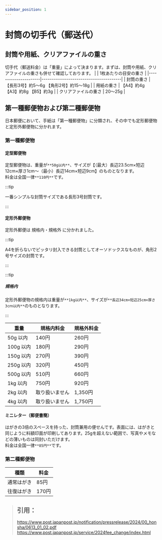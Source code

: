 ```yaml
---
sidebar_position: 1
---
```


# 封筒の切手代（郵送代）


## 封筒や用紙、クリアファイルの重さ
切手代（郵送料金）は「重量」によって決まります。まずは、封筒や用紙、クリアファイルの重さも併せて確認しております。
|                      | 1枚あたりの目安の重さ                   |
|----------------------|-----------------------------------------|
| 封筒の重さ           | 【長形3号】約5～6g 【角形2号】約15～18g |
| 用紙の重さ           | 【A4】約4g 【A3】約8g 【B5】約3g        |
| クリアファイルの重さ | 20～25g                                 |

## 第一種郵便物および第二種郵便物
日本郵便において、手紙は「第一種郵便物」に分類され、その中でも定形郵便物と定形外郵便物に分かれます。

### 第一種郵便物
#### 定型郵便物
定型郵便物は、重量が`**50g以内**`、サイズが【（最大）長辺23.5cm×短辺12cm×厚さ1cm～（最小）長辺14cm×短辺9cm】のものとなります。   
料金は全国一律`**110円**`です。 

:::tip

一番シンプルな封筒サイズである長形3号封筒です。

:::

#### 定形外郵便物
定形外郵便は 規格内・規格外 に分かれました。

:::tip

A4を折らないでピッタリ封入できる封筒としてオーソドックスなものが、角形2号サイズの封筒です。

:::

:::tip

##### 規格内
定形外郵便物の規格内は重量が`**1kg以内**`、サイズが`**長辺34cm×短辺25cm×厚さ3cｍ以内**`のものとなります。  

:::

|       重量       | 規格内料金        |  規格外料金   |
|-----------------|------------------|-------------|
| 50g 以内  |    140円  | 	260円  |
| 100g 以内 |	180円  |	290円  |
| 150g 以内 |	270円  |	390円  | 
| 250g 以内 |	320円  |	450円  |
| 500g 以内 |	510円  |	660円  |
| 1kg 以内  |    750円  | 	920円  |
| 2kg 以内  |	取り扱いません  |	1,350円  |
| 4kg 以内  |	取り扱いません  |	1,750円  |

#### ミニレター（郵便書簡）
はがきの3倍のスペースを持った、封筒兼用の便せんです。表面には、はがきと同じように料額印面が印刷してあります。25gを超えない範囲で、写真やメモなどの薄いものは同封いただけます。   
料金は全国一律`**85円**`です。

### 第二種郵便物
|    種類   |  料金   |
|----------|--------|
|  通常はがき  |  85円   |
|  往復はがき  |  170円   |



> ## 引用：  
> https://www.post.japanpost.jp/notification/pressrelease/2024/00_honsha/0613_01_02.pdf
> https://www.post.japanpost.jp/service/2024fee_change/index.html